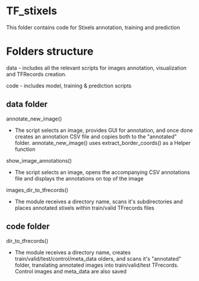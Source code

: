 # TF_stixels
This folder contains code for Stixels annotation, training  and prediction 

# Folders structure
data - includes all the relevant scripts for images annotation, visualization and TFRecords creation.

code - includes model, training & prediction scripts


## data folder
annotate_new_image()
*   The script selects an image, provides GUI for annotation, and once done creates an annotation CSV file and copies both to the "annotated" folder. annotate_new_image() uses extract_border_coords() as a Helper function

show_image_annotations()
*   The script selects an image, opens the accompanying CSV annotations file and displays the annotations on top of the image

images_dir_to_tfrecords() 
*   The module receives a directory name, scans it's subdirectories and places annotated stixels within train/valid TFrecords files

## code folder
dir_to_tfrecords()
*   The module receives a directory name, creates train/valid/test/control/meta_data olders, and scans it's "annotated" folder, translating annotated images into train/valid/test TFrecords. Control images and meta_data are also saved

                        